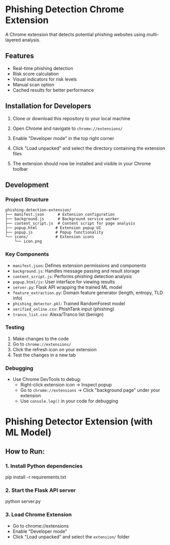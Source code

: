 # Phishing Detection Chrome Extension

A Chrome extension that detects potential phishing websites using multi-layered analysis.

## Features

- Real-time phishing detection
- Risk score calculation
- Visual indicators for risk levels
- Manual scan option
- Cached results for better performance

## Installation for Developers

1. Clone or download this repository to your local machine

2. Open Chrome and navigate to `chrome://extensions/`

3. Enable "Developer mode" in the top right corner

4. Click "Load unpacked" and select the directory containing the extension files

5. The extension should now be installed and visible in your Chrome toolbar

## Development

### Project Structure

```
phishing-detection-extension/
├── manifest.json      # Extension configuration
├── background.js      # Background service worker
├── content_script.js  # Content script for page analysis
├── popup.html        # Extension popup UI
├── popup.js          # Popup functionality
└── icons/            # Extension icons
    └── icon.png
```

### Key Components

- `manifest.json`: Defines extension permissions and components
- `background.js`: Handles message passing and result storage
- `content_script.js`: Performs phishing detection analysis
- `popup.html/js`: User interface for viewing results
- `server.py`: Flask API wrapping the trained ML model
- `feature_extraction.py`: Domain feature generator (length, entropy, TLD info)
- `phishing_detector.pkl`: Trained RandomForest model
- `verified_online.csv`: PhishTank input (phishing)
- `tranco_list.csv`: Alexa/Tranco list (benign)


### Testing

1. Make changes to the code
2. Go to `chrome://extensions/`
3. Click the refresh icon on your extension
4. Test the changes in a new tab

### Debugging

- Use Chrome DevTools to debug:
  - Right-click extension icon → Inspect popup
  - Go to `chrome://extensions` → Click "background page" under your extension
  - Use `console.log()` in your code for debugging


# Phishing Detector Extension (with ML Model)

## How to Run:

### 1. Install Python dependencies
pip install -r requirements.txt
### 2. Start the Flask API server
python server.py
### 3. Load Chrome Extension
- Go to chrome://extensions
- Enable "Developer mode"
- Click "Load unpacked" and select the `extension/` folder

